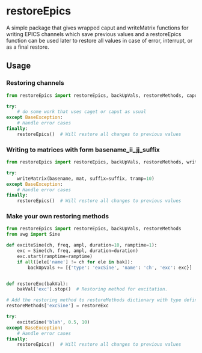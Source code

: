 # restoreEpics

A simple package that gives wrapped caput and writeMatrix functions for writing EPICS channels which save previous values and a restoreEpics function can be used later to restore all values in case of error, interrupt, or as a final restore.

## Usage

### Restoring channels

```python
from restoreEpics import restoreEpics, backUpVals, restoreMethods, caput, caget

try:
    # do some work that uses caget or caput as usual
except BaseException:
    # Handle error cases
finally:
    restoreEpics()  # Will restore all changes to previous values
```

### Writing to matrices with form basename_ii_jj_suffix

```python
from restoreEpics import restoreEpics, backUpVals, restoreMethods, writeMatrix

try:
    writeMatrix(basename, mat, suffix=suffix, tramp=10)
except BaseException:
    # Handle error cases
finally:
    restoreEpics()  # Will restore all changes to previous values
```

### Make your own restoring methods

```python
from restoreEpics import restoreEpics, backUpVals, restoreMethods
from awg import Sine

def exciteSine(ch, freq, ampl, duration=10, ramptime=1):
    exc = Sine(ch, freq, ampl, duration=duration)
    exc.start(ramptime=ramptime)
    if all([ele['name'] != ch for ele in bak]):
        backUpVals += [{'type': 'excSine', 'name': 'ch', 'exc': exc}]  # Store the exc object wth a type defined.


def restoreExc(bakVal):
    bakVal['exc'].stop()  # Restoring method for excitation.

# Add the restoring method to restoreMethods dictionary with type defined above as key
restoreMethods['excSine'] = restoreExc

try:
    exciteSine('blah', 0.5, 10)
except BaseException:
    # Handle error cases
finally:
    restoreEpics()  # Will restore all changes to previous values
```
